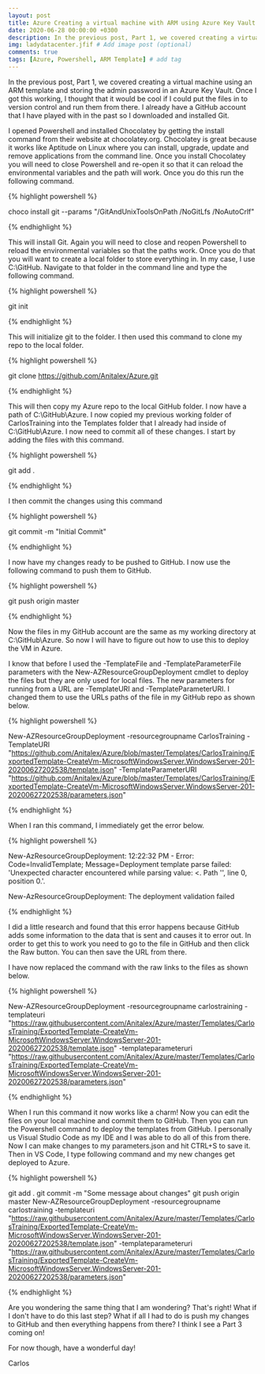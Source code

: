 ```yaml
---
layout: post
title: Azure Creating a virtual machine with ARM using Azure Key Vault! Part 2
date: 2020-06-28 00:00:00 +0300
description: In the previous post, Part 1, we covered creating a virtual machine using an ARM template and storing the admin password in an Azure Key Vault.  Once I got this working, I thought that it would be cool if I could put the files in to version control and run them from there.  I already have a GitHub account that I have p. # Add post description (optional)
img: ladydatacenter.jfif # Add image post (optional)
comments: true
tags: [Azure, Powershell, ARM Template] # add tag
---
```


In the previous post, Part 1, we covered creating a virtual machine using an ARM template and storing the admin password in an Azure Key Vault.  Once I got this working, I thought that it would be cool if I could put the files in to version control and run them from there.  I already have a GitHub account that I have played with in the past so I downloaded and installed Git.  


I opened Powershell and installed Chocolatey by getting the install command from their website at chocolatey.org.  Chocolatey is great because it works like Aptitude on Linux where you can install, upgrade, update and remove applications from the command line.  Once you install Chocolatey you will need to close Powershell and re-open it so that it can reload the environmental variables and the path will work.  Once you do this run the following command.

{% highlight powershell %}

choco install git --params "/GitAndUnixToolsOnPath /NoGitLfs /NoAutoCrlf" 

{% endhighlight %}

This will install Git.  Again you will need to close and reopen Powershell to reload the environmental variables so that the paths work.  Once you do that you will want to create a local folder to store everything in.  In my case, I use C:\GitHub.  Navigate to that folder in the command line and type the following command.


{% highlight powershell %}

git init

{% endhighlight %}

This will initialize git to the folder.  I then used this command to clone my repo to the local folder.

{% highlight powershell %}

git clone https://github.com/Anitalex/Azure.git

{% endhighlight %}

This will then copy my Azure repo to the local GitHub folder.  I now have a path of C:\GitHub\Azure.  I now copied my previous working folder of CarlosTraining into the Templates folder that I already had inside of C:\GitHub\Azure.  I now need to commit all of these changes.  I start by adding the files with this command.

{% highlight powershell %}

git add .

{% endhighlight %}

I then commit the changes using this command

{% highlight powershell %}

git commit -m "Initial Commit"

{% endhighlight %}

I now have my changes ready to be pushed to GitHub.  I now use the following command to push them to GitHub.

{% highlight powershell %}

git push origin master

{% endhighlight %}

Now the files in my GitHub account are the same as my working directory at C:\GitHub\Azure.  So now I will have to figure out how to use this to deploy the VM in Azure.

I know that before I used the -TemplateFile and -TemplateParameterFile parameters with the New-AZResourceGroupDeployment cmdlet to deploy the files but they are only used for local files.  The new parameters for running from a URL are -TemplateURI and -TemplateParameterURI.  I changed them to use the URLs paths of the file in my GitHub repo as shown below.

{% highlight powershell %}

New-AZResourceGroupDeployment -resourcegroupname CarlosTraining -TemplateURI "https://github.com/Anitalex/Azure/blob/master/Templates/CarlosTraining/ExportedTemplate-CreateVm-MicrosoftWindowsServer.WindowsServer-201-20200627202538/template.json" -TemplateParameterURI "https://github.com/Anitalex/Azure/blob/master/Templates/CarlosTraining/ExportedTemplate-CreateVm-MicrosoftWindowsServer.WindowsServer-201-20200627202538/parameters.json"

{% endhighlight %}

When I ran this command, I immediately get the error below.

{% highlight powershell %}

New-AzResourceGroupDeployment: 12:22:32 PM - Error: Code=InvalidTemplate; Message=Deployment template parse failed: 'Unexpected character encountered while parsing value: <. Path '', line 0, position 0.'.

New-AzResourceGroupDeployment: The deployment validation failed

{% endhighlight %}

I did a little research and found that this error happens because GitHub adds some information to the data that is sent and causes it to error out.  In order to get this to work you need to go to the file in GitHub and then click the Raw button.  You can then save the URL from there.



I have now replaced the command with the raw links to the files as shown below.  

{% highlight powershell %}

New-AZResourceGroupDeployment -resourcegroupname carlostraining  -templateuri "https://raw.githubusercontent.com/Anitalex/Azure/master/Templates/CarlosTraining/ExportedTemplate-CreateVm-MicrosoftWindowsServer.WindowsServer-201-20200627202538/template.json"   -templateparameteruri "https://raw.githubusercontent.com/Anitalex/Azure/master/Templates/CarlosTraining/ExportedTemplate-CreateVm-MicrosoftWindowsServer.WindowsServer-201-20200627202538/parameters.json"

{% endhighlight %}

When I run this command it now works like a charm! Now you can edit the files on your local machine and commit them to GitHub.  Then you can run the Powershell command to deploy the templates from GitHub.  I personally us Visual Studio Code as my IDE and I was able to do all of this from there.  Now I can make changes to my parameters.json and hit CTRL+S to save it.  Then in VS Code, I type following command and my new changes get deployed to Azure.

{% highlight powershell %}

git add .
git commit -m "Some message about changes"
git push origin master
New-AZResourceGroupDeployment -resourcegroupname carlostraining  -templateuri "https://raw.githubusercontent.com/Anitalex/Azure/master/Templates/CarlosTraining/ExportedTemplate-CreateVm-MicrosoftWindowsServer.WindowsServer-201-20200627202538/template.json"   -templateparameteruri "https://raw.githubusercontent.com/Anitalex/Azure/master/Templates/CarlosTraining/ExportedTemplate-CreateVm-MicrosoftWindowsServer.WindowsServer-201-20200627202538/parameters.json"

{% endhighlight %}

Are you wondering the same thing that I am wondering?  That's right!  What if I don't have to do this last step?  What if all I had to do is push my changes to GitHub and then everything happens from there?  I think I see a Part 3 coming on!


For now though, have a wonderful day!


Carlos
